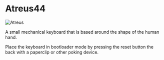 Atreus44
===

![Atreus](https://shop.keyboard.io/products/keyboardio-atreus)

A small mechanical keyboard that is based around the shape of the human hand.

Place the keyboard in bootloader mode by pressing the reset button the
back with a paperclip or other poking device.

